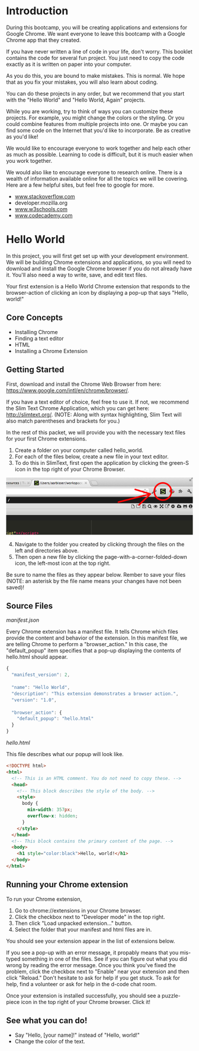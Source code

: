 # Introduction

During this bootcamp, you will be creating applications and extensions for
Google Chrome. We want everyone to leave this bootcamp with a Google Chrome app
that they created.

If you have never written a line of code in your life, don't worry. This booklet
contains the code for several fun project. You just need to copy the code
exactly as it is written on paper into your computer.

As you do this, you are bound to make mistakes. This is normal. We hope that as
you fix your mistakes, you will also learn about coding.

You can do these projects in any order, but we recommend that you start with the
"Hello World" and "Hello World, Again" projects.

While you are working, try to think of ways you can customize these projects.
For example, you might change the colors or the styling. Or you could combine
features from multiple projects into one. Or maybe you can find some code on the
Internet that you'd like to incorporate. Be as creative as you'd like!

We would like to encourage everyone to work together and help each other as
much as possible. Learning to code is difficult, but it is much easier when
you work together.

We would also like to encourage everyone to research online. There is a wealth
of information available online for all the topics we will be covering. Here are
a few helpful sites, but feel free to google for more.

 * www.stackoverflow.com
 * developer.mozilla.org
 * www.w3schools.com
 * www.codecademy.com

# Hello World

In this project, you will first get set up with your development environment. We will be building Chrome extensions and applications, so you will need to download and install the Google Chrome browser if you do not already have it. You'll also need a way to write, save, and edit text files.

Your first extension is a Hello World Chrome extension that responds to the browser-action of clicking an icon by displaying a pop-up that says "Hello, world!"

<div class='break'></div>

## Core Concepts

  * Installing Chrome
  * Finding a text editor
  * HTML
  * Installing a Chrome Extension

## Getting Started

First, download and install the Chrome Web Browser from here: https://www.google.com/intl/en/chrome/browser/.

If you have a text editor of choice, feel free to use it. If not, we recommend the Slim Text Chrome Application, which you can get here: http://slimtext.org/. (NOTE: Along with syntax highlighting, Slim Text will also match parentheses and brackets for you.)

In the rest of this packet, we will provide you with the necessary text files for your first Chrome extensions. 

1. Create a folder on your computer called hello_world.
2. For each of the files below, create a new file in your text editor. 
3. To do this in SlimText, first open the application by clicking the green-S icon in the top right of your Chrome Browser.

![hello world](images/slimtext_new_file.png)

4. Navigate to the folder you created by clicking through the files on the left and directories above. 
5. Then open a new file by clicking the page-with-a-corner-folded-down icon, the left-most icon at the top right. 

Be sure to name the files as they appear below. Rember to save your files (NOTE: an asterisk by the file name means your changes have not been saved)!

<div class='break'></div>

## Source Files

*manifest.json*

Every Chrome extension has a manifest file. It tells Chrome which files provide the content and behavior of the extension. In this manifest file, we are telling Chrome to perform a "browser_action." In this case, the "default_popup" item specifies that a pop-up displaying the contents of hello.html should appear.

```javascript
{
  "manifest_version": 2,

  "name": "Hello World",
  "description": "This extension demonstrates a browser action.",
  "version": "1.0",

  "browser_action": {
    "default_popup": "hello.html"
  }
}
```

*hello.html*

This file describes what our popup will look like.

```html
<!DOCTYPE html>
<html>
  <!-- This is an HTML comment. You do not need to copy these. -->
  <head>
    <!-- This block describes the style of the body. -->
    <style>
      body {
        min-width: 357px;
        overflow-x: hidden;
      }
    </style>
  </head>
  <!-- This block contains the primary content of the page. -->
  <body>
    <h1 style="color:black">Hello, world!</h1>
  </body>
</html>
```

## Running your Chrome extension

To run your Chrome extension, 

1. Go to chrome://extensions in your Chrome browser. 
2. Click the checkbox next to "Developer mode" in the top right.
3. Then click "Load unpacked extension..." button.
4. Select the folder that your manifest and html files are in. 

You should see your extension appear in the list of extensions below.

If you see a pop-up with an error message, it propably means that you mis-typed something in one of the files. See if you can figure out what you did wrong by reading the error message. Once you think you've fixed the problem, click the checkbox next to "Enable" near your extension and then click "Reload." Don't hesitate to ask for help if you get stuck. To ask for help, find a volunteer or ask for help in the d-code chat room.

Once your extension is installed successfully, you should see a puzzle-piece icon in the top right of your Chrome browser. Click it!

## See what you can do!

  - Say "Hello, [your name]!" instead of "Hello, world!"
  - Change the color of the text.
